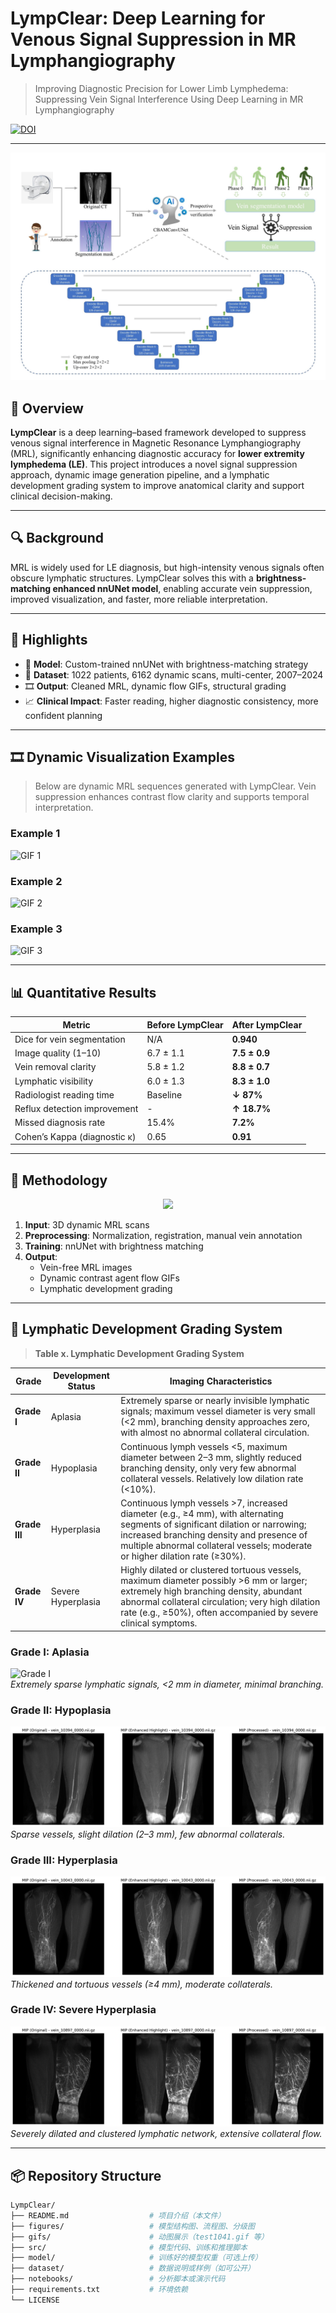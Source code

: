 # LympClear: Deep Learning for Venous Signal Suppression in MR Lymphangiography

> Improving Diagnostic Precision for Lower Limb Lymphedema: Suppressing Vein Signal Interference Using Deep Learning in MR Lymphangiography

[![DOI](https://zenodo.org/badge/DOI/10.5281/zenodo.xxxxxx.svg)](https://doi.org/10.xxxx/zenodo.xxxxxx) <!-- 可选：同步发布数据或代码时 -->

---

![LympClear Workflow](幻灯片9.JPG)

## 🧠 Overview

**LympClear** is a deep learning–based framework developed to suppress venous signal interference in Magnetic Resonance Lymphangiography (MRL), significantly enhancing diagnostic accuracy for **lower extremity lymphedema (LE)**. This project introduces a novel signal suppression approach, dynamic image generation pipeline, and a lymphatic development grading system to improve anatomical clarity and support clinical decision-making.

---

## 🔍 Background

MRL is widely used for LE diagnosis, but high-intensity venous signals often obscure lymphatic structures. LympClear solves this with a **brightness-matching enhanced nnUNet model**, enabling accurate vein suppression, improved visualization, and faster, more reliable interpretation.

---

## 🚀 Highlights

- 🧠 **Model**: Custom-trained nnUNet with brightness-matching strategy  
- 🧪 **Dataset**: 1022 patients, 6162 dynamic scans, multi-center, 2007–2024  
- 🎞 **Output**: Cleaned MRL, dynamic flow GIFs, structural grading  
- 📈 **Clinical Impact**: Faster reading, higher diagnostic consistency, more confident planning  

---

## 🎞 Dynamic Visualization Examples

> Below are dynamic MRL sequences generated with LympClear. Vein suppression enhances contrast flow clarity and supports temporal interpretation.

### Example 1
![GIF 1](test1041.gif)

### Example 2
![GIF 2](test1046.gif)

### Example 3
![GIF 3](test1060.gif)


---

## 📊 Quantitative Results

| Metric                          | Before LympClear | After LympClear |
|---------------------------------|------------------|-----------------|
| Dice for vein segmentation      | N/A              | **0.940**       |
| Image quality (1–10)            | 6.7 ± 1.1        | **7.5 ± 0.9**   |
| Vein removal clarity            | 5.8 ± 1.2        | **8.8 ± 0.7**   |
| Lymphatic visibility            | 6.0 ± 1.3        | **8.3 ± 1.0**   |
| Radiologist reading time        | Baseline         | **↓ 87%**       |
| Reflux detection improvement    | -                | **↑ 18.7%**     |
| Missed diagnosis rate           | 15.4%            | **7.2%**        |
| Cohen’s Kappa (diagnostic κ)    | 0.65             | **0.91**        |

---

## 🧬 Methodology

<p align="center">
  <img src="figures/model_architecture.png" width="600"/>
</p>

1. **Input**: 3D dynamic MRL scans  
2. **Preprocessing**: Normalization, registration, manual vein annotation  
3. **Training**: nnUNet with brightness matching  
4. **Output**:  
   - Vein-free MRL images  
   - Dynamic contrast agent flow GIFs  
   - Lymphatic development grading  

---

## 🧪 Lymphatic Development Grading System

> **Table x. Lymphatic Development Grading System**

| Grade       | Development Status     | Imaging Characteristics |
|-------------|------------------------|--------------------------|
| **Grade I** | Aplasia                | Extremely sparse or nearly invisible lymphatic signals; maximum vessel diameter is very small (<2 mm), branching density approaches zero, with almost no abnormal collateral circulation. |
| **Grade II**| Hypoplasia             | Continuous lymph vessels <5, maximum diameter between 2–3 mm, slightly reduced branching density, only very few abnormal collateral vessels. Relatively low dilation rate (<10%). |
| **Grade III**| Hyperplasia           | Continuous lymph vessels >7, increased diameter (e.g., ≥4 mm), with alternating segments of significant dilation or narrowing; increased branching density and presence of multiple abnormal collateral vessels; moderate or higher dilation rate (≥30%). |
| **Grade IV**| Severe Hyperplasia     | Highly dilated or clustered tortuous vessels, maximum diameter possibly >6 mm or larger; extremely high branching density, abundant abnormal collateral circulation; very high dilation rate (e.g., ≥50%), often accompanied by severe clinical symptoms. |


### Grade I: Aplasia
![Grade I](zeromip_image_comparison_vein_10716_0000.nii.png)  
*Extremely sparse lymphatic signals, <2 mm in diameter, minimal branching.*

### Grade II: Hypoplasia
![Grade II](zeromip_image_comparison_vein_10394_0000.nii.png)  
*Sparse vessels, slight dilation (2–3 mm), few abnormal collaterals.*

### Grade III: Hyperplasia
![Grade III](zeromip_image_comparison_vein_10043_0000.nii.png)  
*Thickened and tortuous vessels (≥4 mm), moderate collaterals.*

### Grade IV: Severe Hyperplasia
![Grade IV](zeromip_image_comparison_vein_10897_0000.nii.png)  
*Severely dilated and clustered lymphatic network, extensive collateral flow.*


---

## 📦 Repository Structure

```bash
LympClear/
├── README.md                  # 项目介绍（本文件）
├── figures/                   # 模型结构图、流程图、分级图
├── gifs/                      # 动图展示（test1041.gif 等）
├── src/                       # 模型代码、训练和推理脚本
├── model/                     # 训练好的模型权重（可选上传）
├── dataset/                   # 数据说明或样例（如可公开）
├── notebooks/                 # 分析脚本或演示代码
├── requirements.txt           # 环境依赖
└── LICENSE

